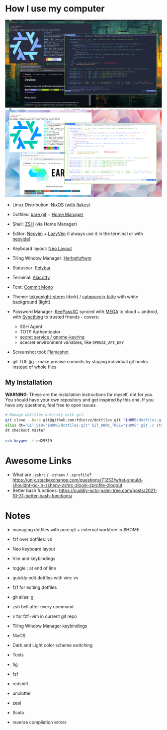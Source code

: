 # How I use my computer

![dark mode screenshot](screenshot-dark.png)
![dark mode screenshot](screenshot-light.png)

- Linux Distribution: [NixOS](https://nixos.org/) ([with flakes](https://nixos-and-flakes.thiscute.world/nixos-with-flakes/nixos-with-flakes-enabled))
- Dotfiles: [bare git](https://www.atlassian.com/git/tutorials/dotfiles) + [Home Manager](https://nix-community.github.io/home-manager/index.xhtml)
- Shell: [ZSH](https://zsh.sourceforge.io/) (via Home Manager)
- Editor: [Neovim](https://neovim.io/) + [LazyVim](https://www.lazyvim.org) (I always use it in the terminal or with [neovide](https://neovide.dev))
- Keyboard layout: [Neo Layout](https://neo-layout.org/)

- Tiling Window Manager: [Herbstluftwm](https://herbstluftwm.org/)
- Statusbar: [Polybar](https://github.com/polybar/polybar)
- Terminal: [Alacritty](https://github.com/alacritty/alacritty)
- Font: [Commit Mono](https://commitmono.com/)
- Theme: [tokyonight-storm](https://github.com/folke/tokyonight.nvim) (dark) / [catppuccin-latte](https://github.com/catppuccin/catppuccin) with white background (light)

- Password Manager: [KeePassXC](https://keepassxc.org/) synced with [MEGA](https://mega.nz/) to cloud + android, with [Syncthing](https://syncthing.net/) to trusted friends  - covers:
  - SSH Agent
  - TOTP Authenticator
  - [secret service / gnome-keyring](https://c3pb.de/blog/keepassxc-secrets-service.html)
  - scecret environment variables, like `OPENAI_API_KEY`
- Screenshot tool: [Flameshot](https://flameshot.org/)
- git TUI: [tig](https://jonas.github.io/tig/) - make precise commits by staging individual git hunks instead of whole files

## My Installation

**WARNING**: These are the installation instructions for myself, not for you. You should have your own repository and get inspired by this one. If you have any questions, feel free to open issues.

```bash
# Manage dotfiles entirely with git:
git clone --bare git@github.com:fdietze/dotfiles.git "$HOME/dotfiles.git"
alias dt='GIT_DIR="$HOME/dotfiles.git" GIT_WORK_TREE="$HOME" git -c status.showUntrackedFiles=no'
dt checkout master

ssh-keygen -t ed25519
```

# Awesome Links

- What are `.zshrc` / `.zshenv` / `.zprofile`? <https://unix.stackexchange.com/questions/71253/what-should-shouldnt-go-in-zshenv-zshrc-zlogin-zprofile-zlogout>
- Better bash functions: <https://cuddly-octo-palm-tree.com/posts/2021-10-31-better-bash-functions/>

# Notes

- managing dotfiles with pure git + external worktree in $HOME
- fzf over dotfiles: vd
- Neo keyboard layout
- Vim and keybindings
- toggle ; at end of line
- quickly edit dotfiles with vim: vv
- fzf for editing dotfiles
- git alias: g
- zsh bell after every command
- v for fzf+vim in current git repo
- Tiling Window Manager keybindings
- NixOS
- Dark and Light color scheme switching
- Tools
- tig
- fzf
- redshift
- unclutter
- zeal

- Scala
- reverse compilation errors
